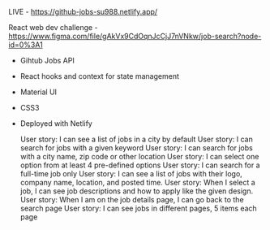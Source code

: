 LIVE - https://github-jobs-su988.netlify.app/

React web dev challenge - https://www.figma.com/file/gAkVx9CdOqnJcCjJ7nVNkw/job-search?node-id=0%3A1

- Gihtub Jobs API
- React hooks and context for state management
- Material UI
- CSS3
- Deployed with Netlify


    User story: I can see a list of jobs in a city by default
    User story: I can search for jobs with a given keyword
    User story: I can search for jobs with a city name, zip code or other location
    User story: I can select one option from at least 4 pre-defined options
    User story: I can search for a full-time job only
    User story: I can see a list of jobs with their logo, company name, location, and posted time.
    User story: When I select a job, I can see job descriptions and how to apply like the given design.
    User story: When I am on the job details page, I can go back to the search page
    User story: I can see jobs in different pages, 5 items each page
